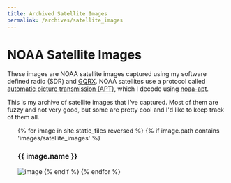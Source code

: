 ```yaml
---
title: Archived Satellite Images
permalink: /archives/satellite_images
---
```


# NOAA Satellite Images

These images are NOAA satellite images captured using my software defined radio (SDR) and [GQRX](https://gqrx.dk/).
NOAA satellites use a protocol called [automatic picture transmission (APT)](https://en.wikipedia.org/wiki/Automatic_picture_transmission), which I decode using [noaa-apt](https://noaa-apt.mbernardi.com.ar/).

This is my archive of satellite images that I've captured. Most of them are fuzzy and not very good, but some are pretty cool and I'd like to keep track of them all.

<ul>
{% for image in site.static_files reversed %}
    {% if image.path contains 'images/satellite_images' %}
        <h3>{{ image.name }}</h3>
        <img src="{{ site.baseurl }}{{ image.path }}" alt="image" />
    {% endif %}
{% endfor %}
</ul>